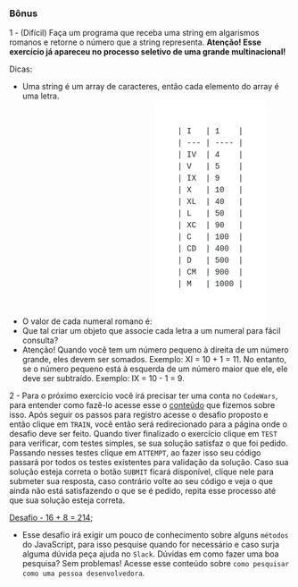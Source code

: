 ### Bônus

1 - (Difícil) Faça um programa que receba uma string em algarismos romanos e retorne o número que a string representa.
**Atenção! Esse exercício já apareceu no processo seletivo de uma grande multinacional!**

Dicas:
* Uma string é um array de caracteres, então cada elemento do array é uma letra.
* O valor de cada numeral romano é: ![algarismos romanos](romano.png)
* Que tal criar um objeto que associe cada letra a um numeral para fácil consulta?
* Atenção! Quando você tem um número pequeno à direita de um número grande, eles devem ser somados. Exemplo: XI = 10 + 1 = 11. No entanto, se o número pequeno está à esquerda de um número maior que ele, ele deve ser subtraído. Exemplo: IX = 10 - 1 = 9.

2 - Para o próximo exercício você irá precisar ter uma conta no `CodeWars`, para entender como fazê-lo acesse esse o [conteúdo](https://app.betrybe.com/course/real-life-engineer/code-wars) que fizemos sobre isso. Após seguir os passos para registro acesse o desafio proposto e então clique em `TRAIN`, você então será redirecionado para a página onde o desafio deve ser feito. Quando tiver finalizado o exercício clique em `TEST` para verificar, com testes simples, se sua solução satisfaz o que foi pedido. Passando nesses testes clique em `ATTEMPT`, ao fazer isso seu código passará por todos os testes existentes para validação da solução. Caso sua solução esteja correta o botão `SUBMIT` ficará disponível, clique nele para submeter sua resposta, caso contrário volte ao seu código e veja o que ainda não está satisfazendo o que se é pedido, repita esse processo até que sua solução esteja correta.

[Desafio - 16 + 8 = 214](https://www.codewars.com/kata/5effa412233ac3002a9e471d/javascript);
* Esse desafio irá exigir um pouco de conhecimento sobre alguns `métodos` do JavaScript, para isso pesquise quando for necessário e caso surja alguma dúvida peça ajuda no `Slack`. Dúvidas em como fazer uma boa pesquisa? Sem problemas! Acesse esse conteúdo sobre `como pesquisar como uma pessoa desenvolvedora`.
